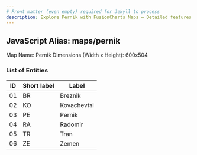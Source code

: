 ```yaml
---
# Front matter (even empty) required for Jekyll to process
description: Explore Pernik with FusionCharts Maps – Detailed features for seamless integration. Try now & enhance your data visualization today! 
---
```


## JavaScript Alias: maps/pernik

Map Name: Pernik
Dimensions (Width x Height): 600x504





### List of Entities

ID | Short label | Label
---|---|---|
01|BR|Breznik
02|KO|Kovachevtsi
03|PE|Pernik
04|RA|Radomir
05|TR|Tran
06|ZE|Zemen

